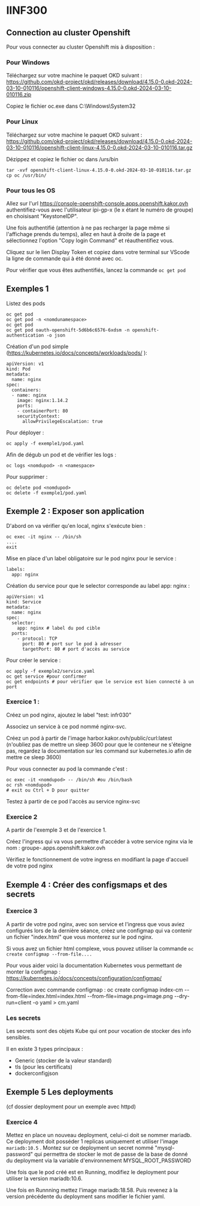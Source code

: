# IINF300
## Connection au cluster Openshift
Pour vous connecter au cluster Openshift mis à disposition : 

### Pour Windows

Téléchargez sur votre machine le paquet OKD suivant : 
https://github.com/okd-project/okd/releases/download/4.15.0-0.okd-2024-03-10-010116/openshift-client-windows-4.15.0-0.okd-2024-03-10-010116.zip

Copiez le fichier oc.exe dans C:\Windows\System32

### Pour Linux 
Téléchargez sur votre machine le paquet OKD suivant : 
https://github.com/okd-project/okd/releases/download/4.15.0-0.okd-2024-03-10-010116/openshift-client-linux-4.15.0-0.okd-2024-03-10-010116.tar.gz

Dézippez et copiez le fichier oc dans /urs/bin
```
tar -xvf openshift-client-linux-4.15.0-0.okd-2024-03-10-010116.tar.gz
cp oc /usr/bin/
```

### Pour tous les OS

Allez sur l'url https://console-openshift-console.apps.openshift.kakor.ovh authentifiez-vous avec l'utilisateur ipi-gp-x (le x étant le numéro de groupe) en choisisant "KeystoneIDP".

Une fois authentifié (attention à ne pas recharger la page même si l'affichage prends du temps), allez en haut à droite de la page et sélectionnez l'option "Copy login Command" et réauthentifiez vous. 

Cliquez sur le lien Display Token et copiez dans votre terminal sur VScode la ligne de commande qui à été donné avec oc. 

Pour vérifier que vous êtes authentifiés, lancez la commande ```oc get pod```

## Exemples 1

Listez des pods
```
oc get pod 
oc get pod -n <nomdunamespace>
oc get pod
oc get pod oauth-openshift-5d6b6c6576-6xdsm -n openshift-authentication -o json 
```
Création d'un pod simple (https://kubernetes.io/docs/concepts/workloads/pods/ ):

```
apiVersion: v1
kind: Pod
metadata:
  name: nginx
spec:
  containers:
  - name: nginx
    image: nginx:1.14.2
    ports:
    - containerPort: 80
    securityContext:
      allowPrivilegeEscalation: true
```

Pour déployer :
```
oc apply -f exemple1/pod.yaml
```

Afin de dégub un pod et de vérifier les logs :

```
oc logs <nomdupod> -n <namespace>
```

Pour supprimer :
```
oc delete pod <nomdupod>
oc delete -f exemple1/pod.yaml
```

## Exemple 2 : Exposer son application 

D'abord on va vérifier qu'en local, nginx s'exécute bien :

```
oc exec -it nginx -- /bin/sh 
....
exit
```

Mise en place d'un label obligatoire sur le pod nginx pour le service :
```
labels:
  app: nginx
```

Création du service pour que le selector corresponde au label app: nginx :

```
apiVersion: v1
kind: Service
metadata:
  name: nginx
spec:
  selector:
    app: nginx # label du pod cible
  ports:
    - protocol: TCP
      port: 80 # port sur le pod à adresser
      targetPort: 80 # port d'accès au service
```
Pour créer le service :
```
oc apply -f exemple2/service.yaml
oc get service #pour confirmer
oc get endpoints # pour vérifier que le service est bien connecté à un port
```
### Exercice 1 :
Créez un pod nginx, ajoutez le label "test: infr030" 

Associez un service à ce pod nommé nginx-svc. 

Créez un pod à partir de l'image harbor.kakor.ovh/public/curl:latest 
(n'oubliez pas de mettre un sleep 3600 pour que le conteneur ne s'éteigne pas, regardez la documentation sur les command sur kubernetes.io afin de mettre ce sleep 3600)

Pour vous connecter au pod la commande c'est :
```
oc exec -it <nomdupod> -- /bin/sh #ou /bin/bash
oc rsh <nomdupod>
# exit ou Ctrl + D pour quitter
```
Testez à partir de ce pod l'accès au service nginx-svc

### Exercice 2

A partir de l'exemple 3 et de l'exercice 1.

Créez l'ingress qui va vous permettre d'accéder à votre service nginx via le nom :
groupe-<numerodevotregroupe>.apps.openshift.kakor.ovh

Vérifiez le fonctionnement de votre ingress en modifiant la page d'accueil de votre pod nginx

## Exemple 4 : Créer des configsmaps et des secrets

### Exercice 3

A partir de votre pod nginx, avec son service et l'ingress que vous aviez configurés lors de la dernière séance, créez une configmap qui va contenir un fichier "index.html" que vous monterez sur le pod nginx. 

Si vous avez un fichier html complexe, vous pouvez utiliser la commande ```oc create configmap --from-file....```

Pour vous aider voici la documentation Kubernetes vous permettant de monter la configmap :
https://kubernetes.io/docs/concepts/configuration/configmap/

Correction avec commande configmap :
oc create configmap index-cm --from-file=index.html=index.html --from-file=image.png=image.png --dry-run=client -o yaml > cm.yaml

### Les secrets

Les secrets sont des objets Kube qui ont pour vocation de stocker des info sensibles. 

Il en existe 3 types principaux :
- Generic (stocker de la valeur standard)
- tls (pour les certificats)
- dockerconfigjson

## Exemple 5 Les deployments

(cf dossier deployment pour un exemple avec httpd)

### Exercice 4

Mettez en place un nouveau deployment, celui-ci doit se nommer mariadb. 
Ce deployment doit posséder 1 replicas uniquement et utiliser l'image ```mariadb:10.5``` . 
Montez sur ce deployment un secret nommé "mysql-password" qui permettra de stocker le mot de passe de la base de donné du deployment via la variable d'environnement MYSQL_ROOT_PASSWORD

Une fois que le pod créé est en Running, modifiez le deployment pour utiliser la version mariadb:10.6. 

Une fois en Runnning mettez l'image mariadb:18.58. Puis revenez à la version précédente du deployment sans modifier le fichier yaml. 
